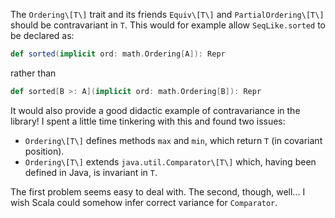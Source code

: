 The `Ordering\[T\]` trait and its friends `Equiv\[T\]` and `PartialOrdering\[T\]` should be contravariant in `T`.  This would for example allow `SeqLike.sorted` to be declared as:

```scala
def sorted(implicit ord: math.Ordering[A]): Repr
```

rather than

```scala
def sorted[B >: A](implicit ord: math.Ordering[B]): Repr
```

It would also provide a good didactic example of contravariance in the library!
I spent a little time tinkering with this and found two issues:

- `Ordering\[T\]` defines methods `max` and `min`, which return `T` (in covariant position).
- `Ordering\[T\]` extends `java.util.Comparator\[T\]` which, having been defined in Java, is invariant in `T`.

The first problem seems easy to deal with. The second, though, well... I wish Scala could somehow infer correct variance for `Comparator`.
